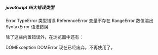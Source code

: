 ##### javaScript 四大错误类型

Error
TypeError 类型错误
ReferenceError 变量不存在
RangeError 数值溢出  
SyntaxError 语法错误

除了这些内置错误外，在浏览器中还有：

DOMException
DOMError 现在已经废弃，不再使用了。
